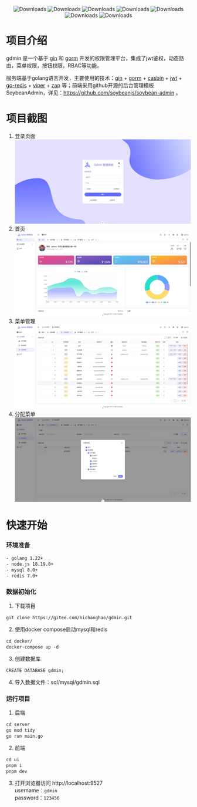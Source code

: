 <p align="center">
 <img src="https://img.shields.io/badge/golang-1.22.3-blue" alt="Downloads">
 <img src="https://img.shields.io/badge/gin-1.10.0-blue" alt="Downloads">
 <img src="https://img.shields.io/badge/gorm-1.25.11-red" alt="Downloads"/>
 <img src="https://img.shields.io/badge/casbin-2.98.0-green" alt="Downloads"/>
 <img src="https://img.shields.io/badge/goredis-9.6.1-red" alt="Downloads"/>
 <img src="https://img.shields.io/badge/viper-1.19.0-green" alt="Downloads"/>
 <img src="https://img.shields.io/badge/zap-1.27.0-green" alt="Downloads"/>
</p>


# 项目介绍

gdmin 是一个基于 [gin](https://gin-gonic.com) 和 [gorm](https://gorm.io/docs/index.html) 开发的权限管理平台，集成了jwt鉴权，动态路由，菜单权限，按钮权限，RBAC等功能。

服务端基于golang语言开发，主要使用的技术：[gin](https://gin-gonic.com) + [gorm](https://gorm.io/docs/index.html) + [casbin](https://casbin.org/docs/overview) + [jwt](https://pkg.go.dev/github.com/golang-jwt/jwt/v5) + [go-redis](https://redis.io/docs/latest/develop/connect/clients/go/) + [viper](https://github.com/spf13/viper) + [zap](https://github.com/uber-go/zap) 等；前端采用github开源的后台管理模板 SoybeanAdmin，详见：https://github.com/soybeanjs/soybean-admin 。

# 项目截图
1. 登录页面
![登录](/_images/login.jpg)
2. 首页
![首页](/_images/home.jpg)
3. 菜单管理
![菜单管理](/_images/menu_manage.jpg)
4. 分配菜单
![分配菜单](/_images/assign-menus.jpg)

# 快速开始

### 环境准备
```angular2html
- golang 1.22+
- node.js 18.19.0+
- mysql 8.0+
- redis 7.0+
```
### 数据初始化
1. 下载项目
```
git clone https://gitee.com/nichanghao/gdmin.git
```
2. 使用docker compose启动mysql和redis
```angular2html
cd docker/
docker-compose up -d
```
3. 创建数据库
```
CREATE DATABASE gdmin;
```
4. 导入数据文件：sql/mysql/gdmin.sql

### 运行项目
1. 后端
```angular2html
cd server
go mod tidy
go run main.go
```
2. 前端
```angular2html
cd ui
pnpm i
pnpm dev
```
3. 打开浏览器访问 http://localhost:9527  
username：`gdmin`  
password：`123456`


